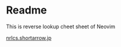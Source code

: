 # Readme

This is reverse lookup cheet sheet of Neovim

[nrlcs.shortarrow.jp](https://nrlcs.shortarrow.jp/)
